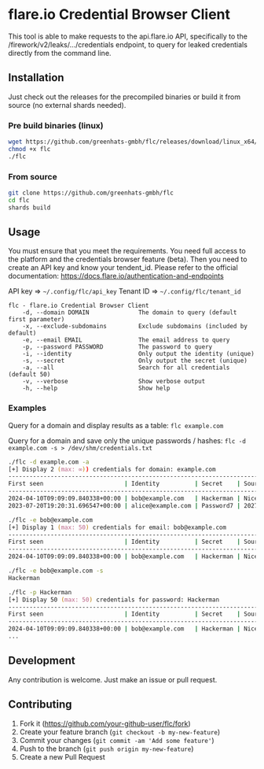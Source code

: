 # flare.io Credential Browser Client
This tool is able to make requests to the api.flare.io API, specifically to the /firework/v2/leaks/.../credentials endpoint, to query for leaked credentials directly from the command line. 

## Installation
Just check out the releases for the precompiled binaries or build it from source (no external shards needed).

### Pre build binaries (linux)
```zsh
wget https://github.com/greenhats-gmbh/flc/releases/download/linux_x64/flc
chmod +x flc
./flc
```

### From source
```zsh
git clone https://github.com/greenhats-gmbh/flc
cd flc
shards build
```

## Usage
You must ensure that you meet the requirements. You need full access to the platform and the credentials browser feature (beta). Then you need to create an API key and know your tendent_id. Please refer to the official documentation: https://docs.flare.io/authentication-and-endpoints

API key => `~/.config/flc/api_key`
Tenant ID => `~/.config/flc/tenant_id`

```
flc - flare.io Credential Browser Client
    -d, --domain DOMAIN              The domain to query (default first parameter)
    -x, --exclude-subdomains         Exclude subdomains (included by default)
    -e, --email EMAIL                The email address to query
    -p, --password PASSWORD          The password to query
    -i, --identity                   Only output the identity (unique)
    -s, --secret                     Only output the secret (unique)
    -a, --all                        Search for all credentials (default 50)
    -v, --verbose                    Show verbose output
    -h, --help                       Show help
```

### Examples

Query for a domain and display results as a table: `flc example.com`

Query for a domain and save only the unique passwords / hashes: `flc -d example.com -s > /dev/shm/credentials.txt`


```zsh
./flc -d example.com -a
[+] Display 2 (max: ∞)) credentials for domain: example.com
---------------------------------------------------------------------------------------
First seen                       | Identity          | Secret    | Source
---------------------------------------------------------------------------------------
2024-04-10T09:09:09.840338+00:00 | bob@example.com   | Hackerman | Nice Combolist
2023-07-20T19:20:31.696547+00:00 | alice@example.com | Password7 | 2027 June Combolists
```

```zsh
./flc -e bob@example.com
[+] Display 1 (max: 50) credentials for email: bob@example.com
---------------------------------------------------------------------------------
First seen                       | Identity          | Secret    | Source
---------------------------------------------------------------------------------
2024-04-10T09:09:09.840338+00:00 | bob@example.com   | Hackerman | Nice Combolist
```

```zsh
./flc -e bob@example.com -s
Hackerman
```

```zsh
./flc -p Hackerman
[+] Display 50 (max: 50) credentials for password: Hackerman
---------------------------------------------------------------------------------
First seen                       | Identity          | Secret    | Source
---------------------------------------------------------------------------------
2024-04-10T09:09:09.840338+00:00 | bob@example.com   | Hackerman | Nice Combolist
...
```

## Development
Any contribution is welcome. Just make an issue or pull request.

## Contributing

1. Fork it (<https://github.com/your-github-user/flc/fork>)
2. Create your feature branch (`git checkout -b my-new-feature`)
3. Commit your changes (`git commit -am 'Add some feature'`)
4. Push to the branch (`git push origin my-new-feature`)
5. Create a new Pull Request

